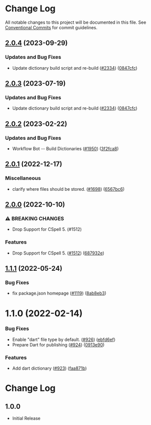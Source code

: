 # Change Log

All notable changes to this project will be documented in this file.
See [Conventional Commits](https://conventionalcommits.org) for commit guidelines.

## [2.0.4](https://github.com/kevintraver/cspell-dicts/compare/@cspell/dict-dart-v2.0.3...@cspell/dict-dart@2.0.4) (2023-09-29)


### Updates and Bug Fixes

* Update dictionary build script and re-build ([#2334](https://github.com/kevintraver/cspell-dicts/issues/2334)) ([0847cfc](https://github.com/kevintraver/cspell-dicts/commit/0847cfc9623018940e7761e08eeba0ec7c0a320e))

## [2.0.3](https://github.com/streetsidesoftware/cspell-dicts/compare/@cspell/dict-dart@2.0.2...@cspell/dict-dart@2.0.3) (2023-07-19)


### Updates and Bug Fixes

* Update dictionary build script and re-build ([#2334](https://github.com/streetsidesoftware/cspell-dicts/issues/2334)) ([0847cfc](https://github.com/streetsidesoftware/cspell-dicts/commit/0847cfc9623018940e7761e08eeba0ec7c0a320e))

## [2.0.2](https://github.com/streetsidesoftware/cspell-dicts/compare/@cspell/dict-dart@2.0.1...@cspell/dict-dart@2.0.2) (2023-02-22)


### Updates and Bug Fixes

* Workflow Bot -- Build Dictionaries ([#1950](https://github.com/streetsidesoftware/cspell-dicts/issues/1950)) ([3f2fca8](https://github.com/streetsidesoftware/cspell-dicts/commit/3f2fca8b64c800723cc572f5ef83e92d5ec64673))

## [2.0.1](https://github.com/streetsidesoftware/cspell-dicts/compare/@cspell/dict-dart@2.0.0...@cspell/dict-dart@2.0.1) (2022-12-17)


### Miscellaneous

* clarify where files should be stored. ([#1698](https://github.com/streetsidesoftware/cspell-dicts/issues/1698)) ([6567bc6](https://github.com/streetsidesoftware/cspell-dicts/commit/6567bc62130404cb32945bdcc3bf07316c839396))

## [2.0.0](https://github.com/streetsidesoftware/cspell-dicts/compare/@cspell/dict-dart@1.1.1...@cspell/dict-dart@2.0.0) (2022-10-10)


### ⚠ BREAKING CHANGES

* Drop Support for CSpell 5. (#1512)

### Features

* Drop Support for CSpell 5. ([#1512](https://github.com/streetsidesoftware/cspell-dicts/issues/1512)) ([687932e](https://github.com/streetsidesoftware/cspell-dicts/commit/687932e187e4bce87d7904e3a2e53dd6de6ac372))

## [1.1.1](https://github.com/streetsidesoftware/cspell-dicts/compare/@cspell/dict-dart@1.1.0...@cspell/dict-dart@1.1.1) (2022-05-24)


### Bug Fixes

* fix package.json homepage ([#1119](https://github.com/streetsidesoftware/cspell-dicts/issues/1119)) ([8ab8eb3](https://github.com/streetsidesoftware/cspell-dicts/commit/8ab8eb3733b7b9c783b5d93fdeff4d4ca739e8f4))





# 1.1.0 (2022-02-14)


### Bug Fixes

* Enable "dart" file type by default. ([#926](https://github.com/streetsidesoftware/cspell-dicts/issues/926)) ([ebfd6ef](https://github.com/streetsidesoftware/cspell-dicts/commit/ebfd6efc72b0b87a4d4953f0a7354335c08e9641))
* Prepare Dart for publishing ([#924](https://github.com/streetsidesoftware/cspell-dicts/issues/924)) ([0913e90](https://github.com/streetsidesoftware/cspell-dicts/commit/0913e90b75fdd2b278f84978bb838c946054d0ae))


### Features

* Add dart dictionary ([#923](https://github.com/streetsidesoftware/cspell-dicts/issues/923)) ([faa871b](https://github.com/streetsidesoftware/cspell-dicts/commit/faa871b7d7bd7232b1b4f1953a70bf5c5d373326))





# Change Log

## 1.0.0

- Initial Release
